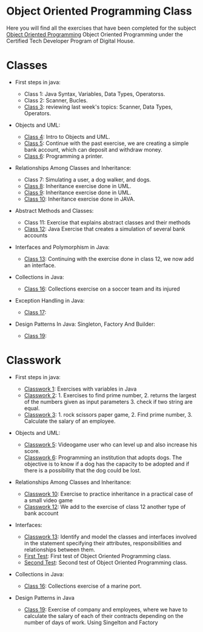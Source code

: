 # Object Oriented Programming Class
Here you will find all the exercises that have been completed for the subject [Object Oriented Programming](https://github.com/Pavelezl/Object-Oriented-Programming-CodingExercises/files/9871132/V2.-.Copia.de.Programa.de.Programacion.Orientada.a.Objetos.pdf) Object Oriented Programming under the Certified Tech Developer Program of Digital House.

# Classes
- First steps in java:
  - Class 1: Java Syntax, Variables, Data Types, Operatorss.
  - Class 2: Scanner, Bucles.
  - [Class 3](https://github.com/Pavelezl/Object-Oriented-Programming-CodingExercises/files/9872777/Ejercicio.profesor.3.docx.pdf): reviewing last week's topics: Scanner, Data Types, Operators. 
  
- Objects and UML:
  - [Class 4](https://github.com/Pavelezl/Object-Oriented-Programming-CodingExercises/files/9873821/Ejercicios.para.mesa.de.trabajo.-.Clase.4.docx.pdf): Intro to Objects and UML. 
  - [Class 5](https://github.com/Pavelezl/Object-Oriented-Programming-CodingExercises/files/9873821/Ejercicios.para.mesa.de.trabajo.-.Clase.4.docx.pdf): Continue with the past exercise, we are creating a simple bank account, which can deposit and withdraw money.
  - [Class 6](https://github.com/Pavelezl/Object-Oriented-Programming-CodingExercises/files/9874008/Ejercicio.Impresora.Alt.docx.1.pdf): Programming a printer.
  
- Relationships Among Classes and Inheritance:
  - Class 7: Simulating a user, a dog walker, and dogs.
  - [Class 8](https://github.com/Pavelezl/Object-Oriented-Programming-CodingExercises/files/9874502/Ejercicio.Herencia.Profe.C8.pdf): Inheritance exercise done in UML.
  - [Class 9](https://github.com/Pavelezl/Object-Oriented-Programming-CodingExercises/files/9874507/Ejercicio.integrador.clase.9.pdf): Inheritance exercise done in UML.
  - [Class 10](https://github.com/Pavelezl/Object-Oriented-Programming-CodingExercises/files/9879912/Ejercicio.Profesor.Clase.10.pdf): Inheritance exercise done in JAVA.

- Abstract Methods and Classes:
  - Class 11: Exercise that explains abstract classes and their methods
  - [Class 12](https://github.com/Pavelezl/Object-Oriented-Programming-CodingExercises/files/9881340/Ejercicio.para.Alumnos.docx.pdf): Java Exercise that creates a simulation of several bank accounts

- Interfaces and Polymorphism in Java:
  - [Class 13](https://github.com/Pavelezl/Object-Oriented-Programming-CodingExercises/files/9881340/Ejercicio.para.Alumnos.docx.pdf): Continuing with the exercise done in class 12, we now add an interface.

- Collections in Java:
  - [Class 16](https://github.com/Pavelezl/Object-Oriented-Programming-CodingExercises/files/9883083/Copia.de.Ejercicio.Colecciones.Profesor.docx.pdf): Collections exercise on a soccer team and its injured

- Exception Handling in Java:
  - [Class 17]( ): 

- Design Patterns In Java: Singleton, Factory And Builder: 
  - [Class 19]( ): 
  

# Classwork
- First steps in java:
  - [Classwork 1](https://github.com/Pavelezl/Object-Oriented-Programming-CodingExercises/files/9872051/Ejercitacion.tipo.variables.docx.pdf): Exercises with variables in Java
  - [Classwork 2](https://github.com/Pavelezl/Object-Oriented-Programming-CodingExercises/files/9872051/Ejercitacion.tipo.variables.docx.pdf): 1. Exercises to find prime number, 2. returns the largest of the numbers given as input parameters 3. check if two string are equal.
  - [Classwork 3](https://github.com/Pavelezl/Object-Oriented-Programming-CodingExercises/files/9872825/Ejercitacion.mesa.de.trabajo.docx.pdf): 1. rock scissors paper game, 2. Find prime number, 3. Calculate the salary of an employee.
  
- Objects and UML:
  - [Classwork 5](https://github.com/Pavelezl/Object-Oriented-Programming-CodingExercises/files/9873961/Ejercicio.Mesa.de.trabajo.C5.pdf): Videogame user who can level up and also increase his score.
  - [Classwork 6](https://github.com/Pavelezl/Object-Oriented-Programming-CodingExercises/files/9874040/Ejercicio.para.mesa.de.trabajo.-.Clase.6.docx.1.pdf): Programming an institution that adopts dogs. The objective is to know if a dog has the capacity to be adopted and if there is a possibility that the dog could be lost.

- Relationships Among Classes and Inheritance:
  - [Classwork 10](https://github.com/Pavelezl/Object-Oriented-Programming-CodingExercises/files/9879927/Ejercicio.Mesas.Clase.10.pdf): Exercise to practice inheritance in a practical case of a small video game
  - [Classwork 12](https://github.com/Pavelezl/Object-Oriented-Programming-CodingExercises/files/9881340/Ejercicio.para.Alumnos.docx.pdf): We add to the exercise of class 12 another type of bank account

- Interfaces:
  - [Classwork 13](https://github.com/Pavelezl/Object-Oriented-Programming-CodingExercises/files/9882600/Ejercicio.Batalla.del.Futuro.docx.pdf): Identify and model the classes and interfaces involved in the statement specifying their attributes, responsibilities and relationships between them.
   - [First Test](https://github.com/Pavelezl/Object-Oriented-Programming-CodingExercises/files/9882935/Copia.de.Ejercicio.Tipo.Parcial.Alumnos.docx.pdf): First test of Object Oriented Programming class. 
   - [Second Test](https://github.com/Pavelezl/Object-Oriented-Programming-CodingExercises/files/9882930/Evaluacion.Parcial.Tema.1.1.docx.pdf): Second test of Object Oriented Programming class. 

- Collections in Java:
  - [Class 16](https://github.com/Pavelezl/Object-Oriented-Programming-CodingExercises/files/9883224/Ejercicio.Colecciones.Alumnos.docx.pdf): Collections exercise of a marine port.

- Design Patterns in Java
  - [Class 19]( ): Exercise of company and employees, where we have to calculate the salary of each of their contracts depending on the number of days of work. Using Singelton and Factory


